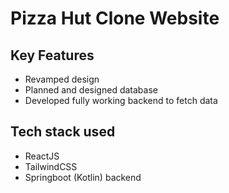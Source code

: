 # Pizza Hut Clone Website

## Key Features
- Revamped design
- Planned and designed database
- Developed fully working backend to fetch data

## Tech stack used
- ReactJS
- TailwindCSS
- Springboot (Kotlin) backend
